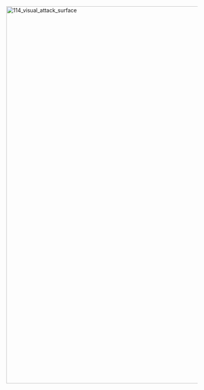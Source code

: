 
<img width="1778" height="992" alt="114_visual_attack_surface" src="https://github.com/user-attachments/assets/19bdc96b-afee-464e-bc9c-f5a75596b665" />
